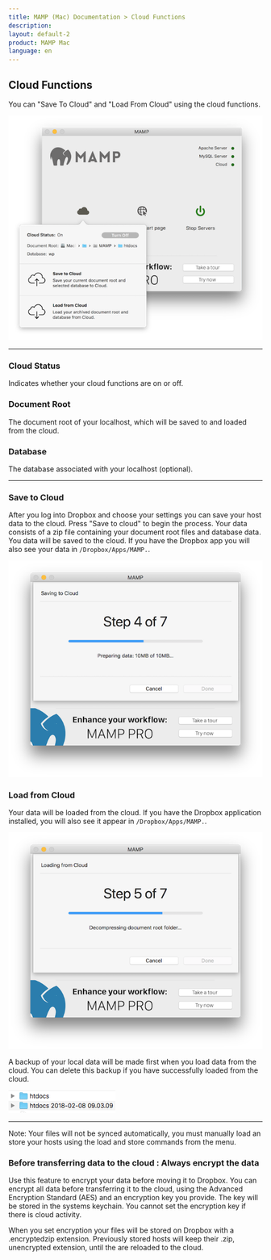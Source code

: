 ```yaml
---
title: MAMP (Mac) Documentation > Cloud Functions
description: 
layout: default-2
product: MAMP Mac
language: en
---
```


## Cloud Functions

You can "Save To Cloud" and "Load From Cloud" using the cloud functions.

![MAMP](/en/MAMP-Mac/Cloud/CloudSaveLoad.png)

---

### Cloud Status

Indicates whether your cloud functions are on or off.

### Document Root

The document root of your localhost, which will be saved to and loaded from the cloud.

### Database

The database associated with your localhost (optional).

---

### Save to Cloud

After you log into Dropbox and choose your settings you can save your host data to the cloud. Press "Save to cloud" to begin the process. Your data consists of a zip file containing your document root files and database data. You data will be saved to the cloud. If you have the Dropbox app you will also see your data in `/Dropbox/Apps/MAMP.`.

![MAMP](/en/MAMP-Mac/Cloud/CloudSaveToCloud.png)

### Load from Cloud

Your data will be loaded from the cloud. If you have the Dropbox application installed, you will also see it appear in `/Dropbox/Apps/MAMP.`.

![MAMP](/en/MAMP-Mac/Cloud/CloudLoading.png)

A backup of your local data will be made first when you load data from the cloud. You can delete this backup if you have successfully loaded from the cloud.

![MAMP](/en/MAMP-Mac/Cloud/backups.png)

---

<div class="alert" role="alert">
Note: Your files will not be synced automatically, you must manually load an store your hosts using the load and store commands from the menu.
</div>


### Before transferring data to the cloud : Always encrypt the data
  
  Use this feature to encrypt your data before moving it to Dropbox. You can encrypt all data before transferring it to the cloud, using the Advanced Encryption Standard (AES) and an encryption key you provide. The key will be stored in the systems keychain. You cannot set the encryption key if there is cloud activity.
  
  <div class="alert" role="alert">
  When you set encryption your files will be stored on Dropbox with a .encryptedzip extension. Previously stored hosts will keep their .zip, unencrypted extension, until the are reloaded to the cloud.
  </div>
  

